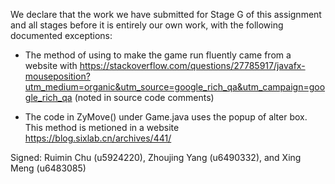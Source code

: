 We declare that the work we have submitted for Stage G of this assignment and all stages before it is entirely our own work, with the following documented exceptions:

* The method of using <EventHandler setOnMouseClicked> to make the game run fluently came from a website with <https://stackoverflow.com/questions/27785917/javafx-mouseposition?utm_medium=organic&utm_source=google_rich_qa&utm_campaign=google_rich_qa> (noted in source code comments)

* The code in ZyMove() under Game.java uses the popup of alter box. This method is metioned in a website <https://blog.sixlab.cn/archives/441/>

Signed: Ruimin Chu (u5924220), Zhoujing Yang (u6490332), and Xing Meng (u6483085)
